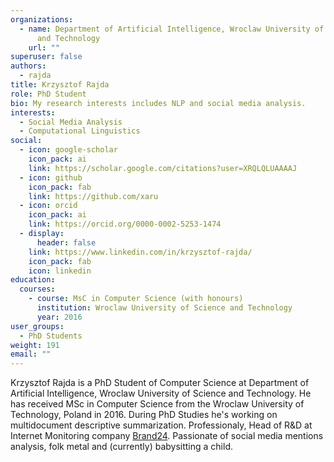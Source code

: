 ```yaml
---
organizations:
  - name: Department of Artificial Intelligence, Wroclaw University of Science
      and Technology
    url: ""
superuser: false
authors:
  - rajda
title: Krzysztof Rajda
role: PhD Student
bio: My research interests includes NLP and social media analysis.
interests:
  - Social Media Analysis
  - Computational Linguistics
social:
  - icon: google-scholar
    icon_pack: ai
    link: https://scholar.google.com/citations?user=XRQLQLUAAAAJ
  - icon: github
    icon_pack: fab
    link: https://github.com/xaru
  - icon: orcid
    icon_pack: ai
    link: https://orcid.org/0000-0002-5253-1474
  - display:
      header: false
    link: https://www.linkedin.com/in/krzysztof-rajda/
    icon_pack: fab
    icon: linkedin
education:
  courses:
    - course: MsC in Computer Science (with honours)
      institution: Wroclaw University of Science and Technology
      year: 2016
user_groups:
  - PhD Students
weight: 191
email: ""
---
```

Krzysztof Rajda is a PhD Student of Computer Science at Department of Artificial Intelligence, Wroclaw University of Science and Technology. He has received MSc in Computer Science from the Wroclaw University of Technology, Poland in 2016. During PhD Studies he's working on multidocument descriptive summarization. Professionaly, Head of R&D at Internet Monitoring company [Brand24](https://brand24.com). Passionate of social media mentions analysis, folk metal and (currently) babysitting a child.  
